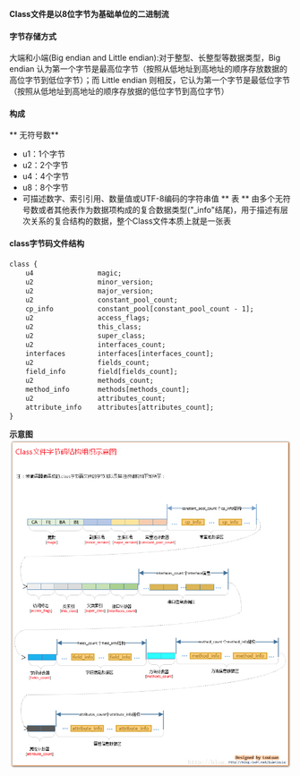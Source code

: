 **Class文件是以8位字节为基础单位的二进制流**

#### 字节存储方式
大端和小端\(Big endian and Little endian\):对于整型、长整型等数据类型，Big endian 认为第一个字节是最高位字节（按照从低地址到高地址的顺序存放数据的高位字节到低位字节）；而 Little endian 则相反，它认为第一个字节是最低位字节（按照从低地址到高地址的顺序存放据的低位字节到高位字节）

#### 构成
** 无符号数**
* u1：1个字节
* u2：2个字节
* u4：4个字节
* u8：8个字节
* 可描述数字、索引引用、数量值或UTF-8编码的字符串值
  ** 表 **
  由多个无符号数或者其他表作为数据项构成的复合数据类型\("\_info"结尾\)，用于描述有层次关系的复合结构的数据，整个Class文件本质上就是一张表

#### class字节码文件结构
```
class {
    u4                magic;
    u2                minor_version;
    u2                major_version;
    u2                constant_pool_count;
    cp_info           constant_pool[constant_pool_count - 1];
    u2                access_flags;
    u2                this_class;
    u2                super_class;
    u2                interfaces_count;
    interfaces        interfaces[interfaces_count];
    u2                fields_count;
    field_info        field[fields_count];
    u2                methods_count;
    method_info       methods[methods_count];
    u2                attributes_count;
    attribute_info    attributes[attributes_count];
}
```
**示意图**
![](/assets/201708092326.png)



